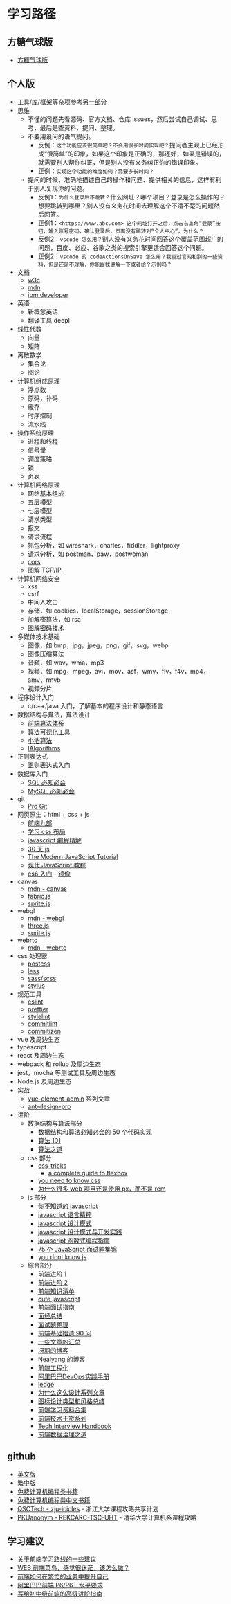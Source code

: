 # 学习路径

## 方糖气球版

- [方糖气球版](https://ftqq.com/fangtang-fullstack/)

## 个人版

- 工具/库/框架等杂项参考[另一部分](../misc/README.md)
- 思维
  - 不懂的问题先看源码、官方文档、仓库 issues，然后尝试自己调试、思考，最后是查资料、提问、整理。
  - 不要用设问的语气提问。
    - 反例：`这个功能应该很简单吧？不会用很长时间实现吧？`提问者主观上已经形成“很简单”的印象，如果这个印象是正确的，那还好，如果是错误的，就需要别人帮你纠正，但是别人没有义务纠正你的错误印象。
    - 正例：`实现这个功能的难度如何？需要多长时间？`
  - 提问的时候，准确地描述自己的操作和问题、提供相关的信息，这样有利于别人复现你的问题。
    - 反例1：`为什么登录后不跳转？`什么网址？哪个项目？登录是怎么操作的？想要跳转到哪里？别人没有义务花时间去理解这个不清不楚的问题然后回答。
    - 正例1：`<https://www.abc.com> 这个网址打开之后，点击右上角“登录”按钮，输入账号密码，确认登录后，页面没有跳转到“个人中心”，为什么？`
    - 反例2：`vscode 怎么用？`别人没有义务花时间回答这个覆盖范围超广的问题，百度、必应、谷歌之类的搜索引擎更适合回答这个问题。
    - 正例2：`vscode 的 codeActionsOnSave 怎么用？我查过官网和别的一些资料，但是还是不理解，你能跟我讲解一下或者给个示例吗？`
- 文档
  - [w3c](https://www.w3.org/)
  - [mdn](https://developer.mozilla.org/)
  - [ibm developer](https://www.ibm.com/developerworks/cn/index.html)
- 英语
  - 新概念英语
  - 翻译工具 deepl
- 线性代数
  - 向量
  - 矩阵
- 离散数学
  - 集合论
  - 图论
- 计算机组成原理
  - 浮点数
  - 原码，补码
  - 缓存
  - 时序控制
  - 流水线
- 操作系统原理
  - 进程和线程
  - 信号量
  - 调度策略
  - 锁
  - 页表
- 计算机网络原理
  - 网络基本组成
  - 五层模型
  - 七层模型
  - 请求类型
  - 报文
  - 请求流程
  - 抓包分析，如 wireshark，charles，fiddler，lightproxy
  - 请求分析，如 postman，paw，postwoman
  - [cors](http://www.ruanyifeng.com/blog/2016/04/cors.html)
  - [图解 TCP/IP](https://book.douban.com/subject/24737674/)
- 计算机网络安全
  - xss
  - csrf
  - 中间人攻击
  - 存储，如 cookies，localStorage，sessionStorage
  - 加解密算法，如 rsa
  - [图解密码技术](https://book.douban.com/subject/26265544/)
- 多媒体技术基础
  - 图像，如 bmp，jpg，jpeg，png，gif，svg，webp
  - 图像压缩算法
  - 音频，如 wav，wma，mp3
  - 视频，如 mpg，mpeg，avi，mov，asf，wmv，flv，f4v，mp4，amv，rmvb
  - 视频分片
- 程序设计入门
  - c/c++/java 入门，了解基本的程序设计和静态语言
- 数据结构与算法，算法设计
  - [前端算法体系](https://github.com/sisterAn/JavaScript-Algorithms)
  - [算法可视化工具](https://github.com/algorithm-visualizer/algorithm-visualizer)
  - [小浩算法](https://www.geekxh.com/)
  - [IAlgorithms](https://ziyi2.github.io/algorithms/)
- 正则表达式
  - [正则表达式入门](http://www.cnblogs.com/deerchao/archive/2006/08/24/zhengzhe30fengzhongjiaocheng.html)
- 数据库入门
  - [SQL 必知必会](https://weread.qq.com/web/reader/95232130715c01b39521460)
  - [MySQL 必知必会](https://weread.qq.com/web/reader/929321f0715c01b5929bd3f)
- git
  - [Pro Git](https://git-scm.com/book/zh/v2)
- 网页原生：html + css + js
  - [前端九部](https://www.yuque.com/fe9/basic)
  - [学习 css 布局](http://zh.learnlayout.com/)
  - [javascript 编程精解](https://weread.qq.com/web/reader/14632cb071d2827314677c6kc81322c012c81e728d9d180)
  - [30 天 js](https://github.com/Asabeneh/30DaysOfJavaScript)
  - [The Modern JavaScript Tutorial](https://javascript.info/)
  - [现代 JavaScript 教程](https://zh.javascript.info/)
  - [es6 入门](http://es6.ruanyifeng.com/) - [镜像](https://wangdoc.com/es6/)
- canvas
  - [mdn - canvas](https://developer.mozilla.org/zh-CN/docs/Web/API/Canvas_API)
  - [fabric.js](https://github.com/fabricjs/fabric.js)
  - [sprite.js](https://github.com/spritejs/spritejs)
- webgl
  - [mdn - webgl](https://developer.mozilla.org/zh-CN/docs/Web/API/WebGL_API)
  - [three.js](https://threejs.org/)
  - [sprite.js](https://github.com/spritejs/spritejs)
- webrtc
  - [mdn - webrtc](https://developer.mozilla.org/zh-CN/docs/Glossary/WebRTC)
- css 处理器
  - [postcss](https://postcss.org/)
  - [less](http://lesscss.org/)
  - [sass/scss](https://sass-lang.com/)
  - [stylus](https://stylus-lang.com/)
- 规范工具
  - [eslint](https://eslint.org/)
  - [prettier](https://prettier.io/)
  - [stylelint](https://stylelint.io/)
  - [commitlint](https://commitlint.js.org/)
  - [commitizen](https://github.com/commitizen/cz-cli)
- vue 及周边生态
- typescript
- react 及周边生态
- webpack 和 rollup 及周边生态
- jest，mocha 等测试工具及周边生态
- Node.js 及周边生态
- 实战
  - [vue-element-admin](https://panjiachen.github.io/vue-element-admin-site/zh/guide/#%E5%89%8D%E5%BA%8F%E5%87%86%E5%A4%87) 系列文章
  - [ant-design-pro](https://ant-design-pro.gitee.io/index-cn)
- 进阶
  - 数据结构与算法部分
    - [数据结构和算法必知必会的 50 个代码实现](https://github.com/wangzheng0822/algo)
    - [算法 101](https://101.zoo.team/)
    - [算法之道](https://book.douban.com/subject/4249686/)
  - css 部分
    - [css-tricks](https://css-tricks.com/)
      - [a complete guide to flexbox](https://css-tricks.com/snippets/css/a-guide-to-flexbox/)
    - [you need to know css](https://github.com/l-hammer/You-need-to-know-css)
    - [为什么很多 web 项目还是使用 px，而不是 rem](https://www.zhihu.com/question/313971223/answer/628236155)
  - js 部分
    - [你不知道的 javascript](https://weread.qq.com/web/reader/8c632230715c01a18c683d8)
    - [javascript 语言精粹](https://book.douban.com/subject/3590768/)
    - [javascript 设计模式](https://book.douban.com/subject/3329540/)
    - [javascript 设计模式与开发实践](https://weread.qq.com/web/reader/6bf3215071a123016bf0b74)
    - [javascript 函数式编程指南](https://llh911001.gitbooks.io/mostly-adequate-guide-chinese/content/)
    - [75 个 JavaScript 面试题集锦](https://mp.weixin.qq.com/s/HoltfI8MdE2DIihaWT0RCQ)
    - [you dont know js](https://github.com/getify/You-Dont-Know-JS)
  - 综合部分
    - [前端进阶 1](https://yuchengkai.cn/home/)
    - [前端进阶 2](https://muyiy.cn/)
    - [前端知识清单](https://github.com/thedaviddias/Front-End-Checklist)
    - [cute javascript](http://js.pingan8787.com/)
    - [前端面试指南](https://github.com/azl397985856/fe-interview)
    - [面经总结](http://blog.poetries.top/FE-Interview-Questions/)
    - [面试题整理](https://mp.weixin.qq.com/s/9XoKz2CeQXBgCobEwMuanQ)
    - [前端基础拾遗 90 问](https://juejin.im/post/5e8b261ae51d4546c0382ab4)
    - [一些文章的汇总](https://github.com/Michael-lzg/my--article#readme)
    - [冴羽的博客](https://github.com/mqyqingfeng/Blog#readme)
    - [Nealyang 的博客](https://github.com/Nealyang/PersonalBlog#readme)
    - [前端工程化](https://github.com/fouber/blog)
    - [阿里巴巴DevOps实践手册](https://developer.aliyun.com/topic/download?id=205)
    - [ledge](https://devops.phodal.com/)
    - [为什么这么设计系列文章](https://draven.co/whys-the-design/)
    - [图标设计类型和风格总结](https://www.uisdc.com/icon-design-style)
    - [前端学习资料合集](https://github.com/fyuanfen/note)
    - [前端技术干货系列](https://mp.weixin.qq.com/s/G8b2SRG0FqI5taGwjH35aw)
    - [Tech Interview Handbook](https://yangshun.github.io/tech-interview-handbook/)
    - [前端数据治理之道](https://zhuanlan.zhihu.com/p/165213964)

## github

- [英文版](https://roadmap.sh/)
- [繁中版](https://github.com/goodjack/developer-roadmap-chinese#readme)
- [免费计算机编程类书籍](https://github.com/EbookFoundation/free-programming-books/blob/master/free-programming-books-zh.md)
- [免费计算机编程类中文书籍](https://github.com/justjavac/free-programming-books-zh_CN)
- [QSCTech - zju-icicles](https://github.com/QSCTech/zju-icicles) - 浙江大学课程攻略共享计划
- [PKUanonym - REKCARC-TSC-UHT](https://github.com/PKUanonym/REKCARC-TSC-UHT) - 清华大学计算机系课程攻略

## 学习建议

- [关于前端学习路线的一些建议](https://mp.weixin.qq.com/s/ikVW2kks3wS5UdrUH9vDRQ)
- [WEB 前端菜鸟，感觉很迷茫，该怎么做？](https://mp.weixin.qq.com/s/8YQD3VlAPagMldww3e9S2A)
- [前端如何在繁忙的业务中提升自己](https://mp.weixin.qq.com/s/7VddgPmY8bdo9uBSdH7guA)
- [阿里巴巴前端 P6/P6+ 水平要求](https://www.zhihu.com/question/61281984/answer/1306626251)
- [写给初中级前端的高级进阶指南](https://mp.weixin.qq.com/s/0jtVxlh-toEmNbwJpIfAuA)

<Vssue />
